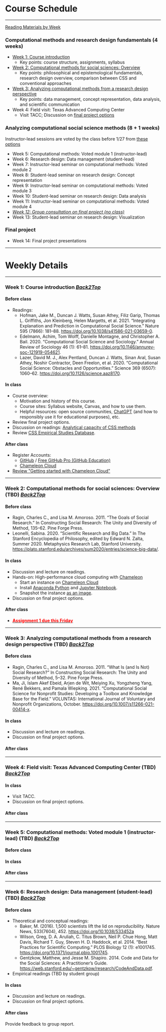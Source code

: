 # Course Schedule
---

[Reading Materials by Week](https://drive.google.com/drive/folders/1_4rZLjm7a2b6JL9vxT9ozLGkZKH26ji2?usp=sharing)

<!-- - [Week 0 Pre-course](#w0) -->

### Computational methods and research design fundamentals (4 weeks)

- [Week 1: Course introduction](#w1)
	- Key points: course structure, assignments, syllabus
- [Week 2: Computational methods for social sciences: Overview](#w2)
	- Key points: philosophical and epistemological fundamentals, research design overview, comparison between CSS and conventional approaches
- [Week 3: Analyzing computational methods from a research design perspective](#w3)
	- Key points: data management, concept representation, data analysis, and scientific communication
- Week 4: Field visit: Texas Advanced Computing Center
	- Visit TACC; Discussion on [final project options](/final/)

<!-- 
- [Week 3: Efficient algorithm, data management and documentation, automated workflow](#w3)
	- Key points: algorithm optimization, iteration, automation, workflow, version control
- Week 4: Data reduction, validation, and robustness (TBD)
 -->

### Analyzing computational social science methods (8 + 1 weeks)

Instructor-lead sessions are voted by the class before 1/27 from [these options](/voted_options)

- Week 5: Computational methods: Voted module 1 (instructor-lead)
- Week 6: Research design: Data management (student-lead)
- Week 7: Instructor-lead seminar on computational methods: Voted module 2
- Week 8: Student-lead seminar on research design: Concept representation
- Week 9: Instructor-lead seminar on computational methods: Voted module 3
- Week 10: Student-lead seminar on research design: Data analysis
- Week 11: Instructor-lead seminar on computational methods: Voted module 4
- _<u>Week 12: Group consultation on final project (no class)</u>_
- Week 13: Student-lead seminar on research design: Visualization

### Final project
- Week 14: Final project presentations

---
# Weekly Details

---
### <a name="w1"> Week 1: Course introduction </a>	[_Back2Top_](#)

#### Before class
- Readings:
	- Hofman, Jake M., Duncan J. Watts, Susan Athey, Filiz Garip, Thomas L. Griffiths, Jon Kleinberg, Helen Margetts, et al. 2021. “Integrating Explanation and Prediction in Computational Social Science.” Nature 595 (7866): 181–88. https://doi.org/10.1038/s41586-021-03659-0.
	- Edelmann, Achim, Tom Wolff, Danielle Montagne, and Christopher A. Bail. 2020. “Computational Social Science and Sociology.” Annual Review of Sociology 46 (1): 61–81. https://doi.org/10.1146/annurev-soc-121919-054621.
	- Lazer, David M. J., Alex Pentland, Duncan J. Watts, Sinan Aral, Susan Athey, Noshir Contractor, Deen Freelon, et al. 2020. “Computational Social Science: Obstacles and Opportunities.” Science 369 (6507): 1060–62. https://doi.org/10.1126/science.aaz8170.

#### In class
- Course overview: 
	- Motivation and history of this course.
	- Course sites: Syllabus website, Canvas, and how to use them.
	- Helpful resources: open source communities, [ChatGPT](https://chat.openai.com/) (and how to responsibly use it for educational purposes), etc.
- Review final project options.
- Discussion on readings: [Analytical capacity of CSS methods](https://docs.google.com/document/d/1WrhHiB2KpLG3emceGYHvQE8C8DaoBB1ZfKGnH-aF0t4/edit?usp=sharing)
- Review [CSS Empirical Studies Database](https://utexas.instructure.com/courses/1360223).

#### After class
- Register Accounts:
	- [GitHub](https://github.com/) / [Free GitHub Pro (GitHub Education)](https://education.github.com/students)
	- [Chameleon Cloud](https://www.chameleoncloud.org/)
- [Review "Getting started with Chameleon Cloud"](https://chameleoncloud.readthedocs.io/en/latest/getting-started/index.html)

---
### <a name="w2"> Week 2: Computational methods for social sciences: Overview (TBD) </a>	[_Back2Top_](#)

#### Before class
- Ragin, Charles C., and Lisa M. Amoroso. 2011. “The Goals of Social Research.” In Constructing Social Research: The Unity and Diversity of Method, 135–62. Pine Forge Press.
- Leonelli, Sabina. 2020. “Scientific Research and Big Data.” In The Stanford Encyclopedia of Philosophy, edited by Edward N. Zalta, Summer 2020. Metaphysics Research Lab, Stanford University. https://plato.stanford.edu/archives/sum2020/entries/science-big-data/.

#### In class
- Discussion and lecture on readings.
- Hands-on: High-performance cloud computing with [Chameleon](https://www.chameleoncloud.org/)
	- Start an instance on [Chameleon Cloud](https://chameleoncloud.readthedocs.io/en/latest/getting-started/index.html)
	- Install [Anaconda Python](https://www.anaconda.com/distribution/) and [Jupyter Notebook](https://jupyter-notebook.readthedocs.io/en/stable/public_server.html).
	- Snapshot the instance [as an image](https://chameleoncloud.readthedocs.io/en/latest/technical/images.html).
- Discussion on final project options.

#### After class
- [<span style="color:red">**Assignment 1 due this Friday**</span>](/assignments/#a1)


---
### <a name="w3"> Week 3: Analyzing computational methods from a research design perspective (TBD) </a>	[_Back2Top_](#)

#### Before class
- Ragin, Charles C., and Lisa M. Amoroso. 2011. “What Is (and Is Not) Social Research?” In Constructing Social Research: The Unity and Diversity of Method, 5–32. Pine Forge Press.
- Ma, Ji, Islam Akef Ebeid, Arjen de Wit, Meiying Xu, Yongzheng Yang, René Bekkers, and Pamala Wiepking. 2021. “Computational Social Science for Nonprofit Studies: Developing a Toolbox and Knowledge Base for the Field.” VOLUNTAS: International Journal of Voluntary and Nonprofit Organizations, October. https://doi.org/10.1007/s11266-021-00414-x.

#### In class
- Discussion and lecture on readings.
- Discussion on final project options.

#### After class


---
### <a name="w4"> Week 4: Field visit: Texas Advanced Computing Center (TBD) </a>	[_Back2Top_](#)

#### In class
- Visit TACC.
- Discussion on final project options.

#### After class

---
### <a name="w5"> Week 5: Computational methods: Voted module 1 (instructor-lead) (TBD) </a>	[_Back2Top_](#)

#### Before class

#### In class

#### After class



---
### <a name="w6"> Week 6: Research design: Data management (student-lead) (TBD) </a>	[_Back2Top_](#)

#### Before class
- Theoretical and conceptual readings:
	- Baker, M. (2016). 1,500 scientists lift the lid on reproducibility. Nature News, 533(7604), 452. https://doi.org/10.1038/533452a
	- Wilson, Greg, D. A. Aruliah, C. Titus Brown, Neil P. Chue Hong, Matt Davis, Richard T. Guy, Steven H. D. Haddock, et al. 2014. “Best Practices for Scientific Computing.” PLOS Biology 12 (1): e1001745. https://doi.org/10.1371/journal.pbio.1001745.
	- Gentzkow, Matthew, and Jesse M. Shapiro. 2014. Code and Data for the Social Sciences: A Practitioner’s Guide. https://web.stanford.edu/~gentzkow/research/CodeAndData.pdf.
- Empirical readings (TBD by student group)

#### In class
- Discussion and lecture on readings.
- Discussion on final project options.

#### After class

Provide feedback to group report.


<!-- 
---
### <a name="w2"> Week 2: Data management and documentation </a>	[_Back2Top_](#)

#### Before class
- Readings:
	- GS: All chapters excluding "Automation."
	- Wilson, Greg, Jennifer Bryan, Karen Cranston, Justin Kitzes, Lex Nederbragt, and Tracy K. Teal. 2017. “Good Enough Practices in Scientific Computing.” PLOS Computational Biology 13 (6): e1005510. https://doi.org/10.1371/journal.pcbi.1005510.

#### In class
- Discussion and lecture on readings.


#### After class
- [<span style="color:red">**Assignment 2 due this week's Sunday.**</span>](/open_data/assignments/#a2)


---
### <a name="w3"> Week 3: Efficient algorithm and automated workflow </a>	[_Back2Top_](#)

#### Before class
- Readings:
	- Bird, Steven, Ewan Klein, and Edward Loper. 2009. “Writing Structured Programs.” In Natural Language Processing with Python. Beijing ; Cambridge [Mass.]: O’Reilly.
	- GS: Automation.

#### In class
- Discussion and lecture on readings.
- Hands-on:
	- Let's use [JupyterHub Server](https://chameleoncloud.readthedocs.io/en/latest/technical/jupyter.html) on Chameleon Cloud.
	- Install [`htop`](https://hisham.hm/htop/) (not easy):
		```
		$ sudo apt-get update
		$ sudo apt-get install build-essential
		$ sudo apt-get install libncurses5-dev libncursesw5-dev
		$ wget https://hisham.hm/htop/releases/2.2.0/htop-2.2.0.tar.gz
		$ tar xvfvz htop-2.2.0.tar.gz
		$ cd htop-2.2.0
		$ ./configure; make; sudo make install
		```
	- Define a function then parallel a job.

#### After class
- Recommended course: [Python Data Science Toolbox (Part 1)](https://www.datacamp.com/courses/python-data-science-toolbox-part-1) (3 hours)



 -->